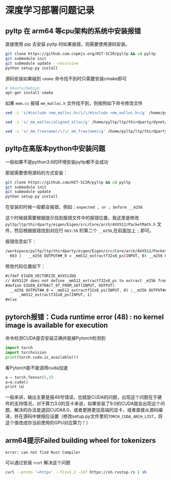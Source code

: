 # 深度学习部署问题记录


## pyltp 在 arm64 等cpu架构的系统中安装报错

直接使用 pip 去安装 pyltp 时如果报错，则需要使用源码安装。

```bash
git clone https://github.com.cnpmjs.org/HIT-SCIR/pyltp && cd pyltp
git submodule init
git submodule update --recursive
python setup.py install
```

源码安装如果碰到 `cmake` 命令找不到时只需要安装cmake即可

```bash
# Ubuntu/Debian
apt-get install cmake
```

如果 `mem.cc` 报错 `mm_malloc.h` 文件找不到，则按照如下命令修改文件

```bash
sed -i 's/#include <mm_malloc.h>/\/\/#include <mm_malloc.h>/g' /home/pyltp/ltp/thirdparty/dynet/dynet/mem.cc

sed -i 's/_mm_malloc/aligned_alloc/g' /home/pyltp/ltp/thirdparty/dynet/dynet/mem.cc

sed -i 's/_mm_free(mem)/\/\/_mm_free(mem)/g' /home/pyltp/ltp/thirdparty/dynet/dynet/mem.cc
```



## pyltp在高版本python中安装问题

一般如果不是python3.6的环境安装pyltp都不会成功

那就需要使用源码的方式安装：

```bash
git clone https://github.com/HIT-SCIR/pyltp && cd pyltp
git submodule init
git submodule update
python setup.py install
```

在安装的时候一般都会报错，例如：`expected , or ; before __m256`

这个时候就需要根据提示找到报错文件中的报错位置，我这里是修改 `pyltp/ltp/thirdparty/eigen/Eigen/src/Core/arch/AVX512/PacketMath.h` 文件，然后根据报错找到对应行 `663:56` 的第二个 `__m256`,在前面加上 `;` 即可。

报错信息如下：

```bash
/workspace/pyltp/ltp/thirdparty/eigen/Eigen/src/Core/arch/AVX512/PacketMath.h:663:56: error: expected ‘,’ or ‘;’ before ‘__m256’
  663 |   __m256 OUTPUT##_0 = _mm512_extractf32x8_ps(INPUT, 0) __m256 OUTPUT##_1 = \
```

修改代码位置如下：

```txt
#ifdef EIGEN_VECTORIZE_AVX512DQ
// AVX512F does not define _mm512_extractf32x8_ps to extract _m256 from _m512
#define EIGEN_EXTRACT_8f_FROM_16f(INPUT, OUTPUT)                           \
  __m256 OUTPUT##_0 = _mm512_extractf32x8_ps(INPUT, 0) ;__m256 OUTPUT##_1 = \
      _mm512_extractf32x8_ps(INPUT, 1)
#else
```

## pytorch报错：Cuda runtime error (48) : no kernel image is available for execution

命令检测CUDA是否安装正确并能被Pytorch检测到

```python
import torch
import torchvision
print(torch.cuda.is_available())
```

看Pytorch能不能调用cuda加速

```python
a = torch.Tensor(5,3)
a=a.cuda()
print（a）
```

一般来讲，输出主要是报48号错误，也就是CUDA的问题，出现这个问题在于硬件的支持情况，对于算力3.0的显卡来说，如果安装了9.0的CUDA就会出现这个问题，解决的办法是退回CUDA8.0，或者更换更加高端的显卡，或者直接从源码编译，并在源码中做相应设置（修改setup.py文件里的`TORCH_CUDA_ARCH_LIST`，将这个值改成你当前使用的GPU对应算力！）

## arm64提示Failed building wheel for tokenizers

`error: can not find Rust Compiler` 

可以通过安装 `rust` 解决这个问题

```bash
curl --proto '=https' --tlsv1.2 -sSf https://sh.rustup.rs | sh
```